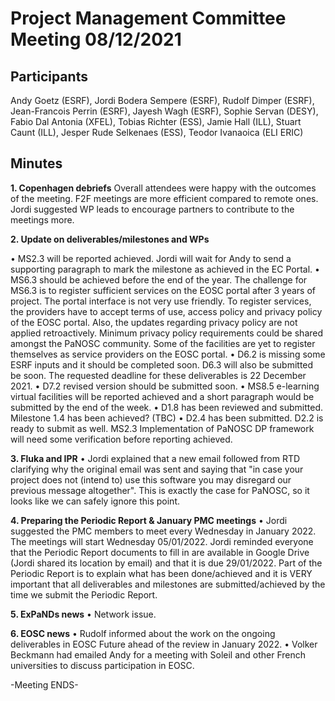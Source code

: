Project Management Committee Meeting 08/12/2021
===============================================

Participants
--------------
Andy Goetz (ESRF), Jordi Bodera Sempere (ESRF), Rudolf Dimper (ESRF), Jean-Francois Perrin (ESRF), Jayesh Wagh (ESRF), Sophie Servan (DESY), Fabio Dal Antonia (XFEL), Tobias Richter (ESS),  Jamie Hall (ILL), Stuart Caunt (ILL), Jesper Rude Selkenaes (ESS), Teodor Ivanaoica (ELI ERIC)

Minutes
--------

**1.	Copenhagen debriefs**
Overall attendees were happy with the outcomes of the meeting. F2F meetings are more efficient compared to remote ones. Jordi suggested WP leads to encourage partners to contribute to the meetings more. 

**2.	Update on deliverables/milestones and WPs**

•	MS2.3 will be reported achieved. Jordi will wait for Andy to send a supporting paragraph to mark the milestone as achieved in the EC Portal. 
•	MS6.3 should be achieved before the end of the year. The challenge for MS6.3 is to register sufficient services on the EOSC portal after 3 years of project. The portal interface is not very use friendly. To register services, the providers have to accept terms of use, access policy and privacy policy of the EOSC portal. Also, the updates regarding privacy policy are not applied retroactively. Minimum privacy policy requirements could be shared amongst the PaNOSC community. Some of the facilities are yet to register themselves as service providers on the EOSC portal.
•	D6.2 is missing some ESRF inputs and it should be completed soon. D6.3 will also be submitted be soon. The requested deadline for these deliverables is 22 December 2021. 
•	D7.2 revised version should be submitted soon. 
•	MS8.5 e-learning virtual facilities will be reported achieved and a short paragraph would be submitted by the end of the week.
•	D1.8 has been reviewed and submitted. Milestone 1.4 has been achieved? (TBC)
•	D2.4 has been submitted. D2.2 is ready to submit as well. MS2.3 Implementation of PaNOSC DP framework will need some verification before reporting achieved.

**3.	Fluka and IPR**
•	Jordi explained that a new email followed from RTD clarifying why the original email was sent and saying that "in case your project does not (intend to) use this software you may disregard our previous message altogether". This is exactly the case for PaNOSC, so it looks like we can safely ignore this point.

**4.	Preparing the Periodic Report & January PMC meetings**
•	Jordi suggested the PMC members to meet every Wednesday in January 2022. The meetings will start Wednesday 05/01/2022. Jordi reminded everyone that the Periodic Report documents to fill in are available in Google Drive (Jordi shared its location by email) and that it is due 29/01/2022. Part of the Periodic Report is to explain what has been done/achieved and it is VERY important that all deliverables and milestones are submitted/achieved by the time we submit the Periodic Report.

**5. ExPaNDs news**
•	Network issue. 

**6.	EOSC news**
•	Rudolf informed about the work on the ongoing deliverables in EOSC Future ahead of the review in January 2022.
•	Volker Beckmann had emailed Andy for a meeting with Soleil and other French universities to discuss participation in EOSC.

-Meeting ENDS-
